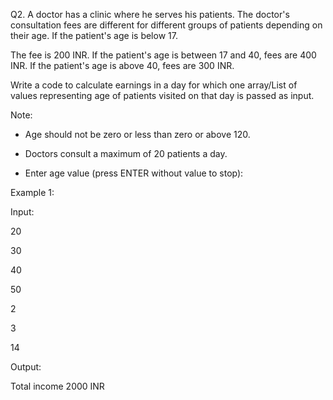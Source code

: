 Q2. A doctor has a clinic where he serves his patients. The doctor's consultation fees are different for different 
groups of patients depending on their age. If the patient's age is below 17. 

The fee is 200 INR. If the patient's age is between 17 and 40, fees are 400 INR. If the patient's age is above 40, fees are 300 INR. 

Write a code to calculate earnings in a day for which one array/List of values representing age of patients visited on that day is passed as input.

Note:

* Age should not be zero or less than zero or above 120.

* Doctors consult a maximum of 20 patients a day.

* Enter age value (press ENTER without value to stop):

Example 1:

Input:

20

30

40

50

2

3

14

Output:

Total income 2000 INR
